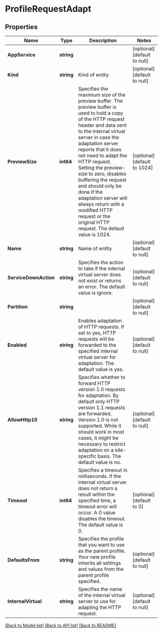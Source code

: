 # ProfileRequestAdapt

## Properties
Name | Type | Description | Notes
------------ | ------------- | ------------- | -------------
**AppService** | **string** |  | [optional] [default to null]
**Kind** | **string** | Kind of entity | [optional] [default to null]
**PreviewSize** | **int64** | Specifies the maximum size of the preview buffer. The preview buffer is used to hold a copy of the HTTP request header and data sent to the internal virtual server in case the adaptation server reports that it does not need to adapt the HTTP request. Setting the preview-size to zero, disables buffering the request and should only be done if the adaptation server will always return with a modified HTTP request or the original HTTP request. The default value is 1024. | [optional] [default to 1024]
**Name** | **string** | Name of entity | [optional] [default to null]
**ServiceDownAction** | **string** | Specifies the action to take if the internal virtual server does not exist or returns an error. The default value is ignore. | [optional] [default to null]
**Partition** | **string** |  | [optional] [default to null]
**Enabled** | **string** | Enables adaptation of HTTP requests. If set to yes, HTTP requests will be forwarded to the specified internal virtual server for adaptation. The default value is yes. | [optional] [default to null]
**AllowHttp10** | **string** | Specifies whether to forward HTTP version 1.0 requests for adaptation. By default only HTTP version 1.1 requests are forwarded. Version 1.0 is not supported. While it should work in most cases, it might be necessary to restrict adaptation on a site-specific basis. The default value is no. | [optional] [default to null]
**Timeout** | **int64** | Specifies a timeout in milliseconds. If the internal virtual server does not return a result within the specified time, a timeout error will occur. A 0 value disables the timeout. The default value is 0. | [optional] [default to 0]
**DefaultsFrom** | **string** | Specifies the profile that you want to use as the parent profile. Your new profile inherits all settings and values from the parent profile specified. | [optional] [default to null]
**InternalVirtual** | **string** | Specifies the name of the internal virtual server to use for adapting the HTTP request. | [optional] [default to null]

[[Back to Model list]](../README.md#documentation-for-models) [[Back to API list]](../README.md#documentation-for-api-endpoints) [[Back to README]](../README.md)



